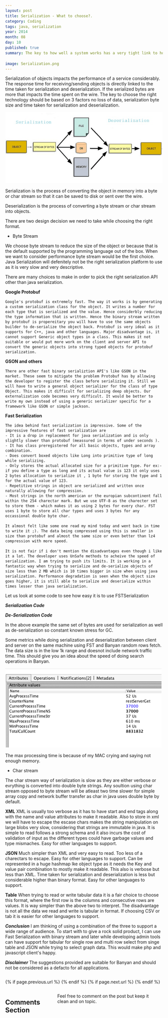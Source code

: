 ```yaml
---
layout: post
title: Serialization - What to choose?.
category: Coding
tags: java, serialization
year: 2014
month: 08
day: 10
published: true
summary: The key to how well a system works has a very tight link to how efficiently the objects in the system can be sent and received. What all design considerations can i do.

image: Serialization.png
---
```


Serialization of objects impacts the performance of a service considerably. The response time for receiving/sending objects is directly linked to the time taken for serialization and deserialization. If the serialized bytes are more that impacts the time spent on the wire. The key to choose the right technology should be based on 3 factors no loss of data, serialization byte size and time taken for serialization and deserialization.

![Java Serialization](/img/posts/Serialization.png)

Serialization is the process of converting the object in memory into a byte or char stream so that it can be saved to disk or sent over the wire.

Deserialization is the process of converting a byte stream or char stream into objects.

There are two design decision we need to take while choosing the right format.

* Byte Stream

We choose byte stream to reduce the size of the object or because that is the default supported by the programming language out of the box. When we want to consider performance byte stream would be the first choice. Java Serialization will defenitely not be the right serialization platform to use as it is very slow and very descriptive. 

There are many choices to make in order to pick the right serialization API
other than java serialization.

**Google Protobuf**

    Google's protobuf is extremely fast. The way it works is by generating a custom serialization class for the object. It writes a number for each type that is serialized and the value. Hence considerbly reducing the type information that is written. Hence the binary stream written by protobuf is propereitary you will have to use the same objects builder to de-serialize the object back. Protobuf is very ideal as it supports for C++, java and other languages. Major disadvantage is, it cannot support Generic object types in a class. This makes it not suitable or would put more work on the client and server API to convert the generic objects into strong typed objects for protobuf serialization. 

**GSON and others**
    
    There are other fast binary serializtion API's like GSON in the market. These seem to mitigate the problem Protobuf has by allowing the developer to register the class before serializing it. Still we will have to write a general object serializer for the class of type Object. This makes it difficult for serializing deep objects. Our externalization code becomes very difficult. It would be better to write my own instead of using a generic serializer specific for a framework like GSON or simple jackson.

**Fast Serialization**

    The idea behind fast serialization is impressive. Some of the impressive features of fast serialization are
    - It is a drop in replacement for java serialization and is only slightly slower than protobuf (meassured in terms of under seconds ). 
    - It has class preregistered for all basic objects, types and array combination. 
    - Does convert boxed objects like Long into primitive type of long while serializing. 
    - Only stores the actual allocated size for a primitive type. For ex:- if you define a type as long and its actual value is 123 it only uses 2 bytes allocation to serialize it , 1 byte for storing the type and 1 for the actual value of 123.
    - Repetitive strings in object are serialized and written once naturally allowing for compression.
    - Most strings in the north american or the europian subcontinent fall within the 254 charectar mark. But we use UTF-8 as the charecter set to store them - which makes it as using 2 bytes for every char. FST uses 1 byte to store all char types and uses 3 bytes for any occassional double byte char.
    
	It almost felt like some one read my mind today and went back in time to write it ;). The data being compressed using this is smaller in size than protobuf and almost the same size or even better than lz4 compression with more speed.
    
    It is not fair if i don't mention the disadvantages even though i like it a lot. The developer uses UnSafe methods to acheive the speed of serialization. I am trying to push its limits. It is working in a fantastic way when trying to serialize and de-serialize objects of size less than 2 MB which is 10 times bigger in size when using java serialization. Performance degradation is seen when the object size goes higher, it is still able to serialize and deserialize within times lesser than java serialization.

Let us look at some code to see how easy it is to use FSTSerialization

***Serialization Code***

<script src="https://gist.github.com/vallur/f0f67b213f9a56a715a3.js"></script>

***De-Serialization Code***    
<script src="https://gist.github.com/vallur/0a2f938593bf5fa56812.js"></script>

In the above example the same set of bytes are used for serialization as well as de-serialization so constant known stress for GC.

Some metrics while doing serialization and deserialization between client and server on the same machine using FST and Banyan random rows fetch. The data size is in the low 1k range and doesnot include network traffic time. This should give you an idea about the speed of doing search operations in Banyan.

![FSTSerialize](/img/posts/JMXSerialize.png)

The max processing time is because of my MAC crying and saying not enough memory.

* Char stream

The char stream way of serialization is slow as they are either verbose or evrything is converted into double byte strings. Any soultion using char stream opposed to byte stream will be atleast two time slower for simple array copy and network buffer transfer as char in java uses double byte by default.

**XML**
XML is usually too verbose as it has to have start and end tags along with the name and value attributes to make it readable. Also to store in xml we will have to escape the escase chars makes the string manipulation on large blobs very slow, considering that strings are immutable in java. It is simple to read follows a strong schema and it also incurs the cost of validation of input as the different types could have garbage values and type mismaches. Easy for other languages to support.

**JSON**
Much simpler than XML and very easy to read. Too less of a charectars to escape. Easy for other languages to support. Can be represented in a huge hashmap lke object type as it needs the Key and value pair combination to mostly make it readable. This also is verbose but less than XML. Time taken for serialization and deserialization is less but considerable higher than binary format. Easy for other languages to support.

**Table**
When trying to read or write tabular data it is a fair choice to choose this format, where the first row is the columns and consecutive rows are values. It is way simpler than the above two to interpret. The disadvantage is not all the data we read and write is tabular in format. If choosing CSV or tab it is easier for other languages to support. 

***Conclusion***
I am thinking of using a combination of the three to support a wide range of audience. To start with to give a rock solid product, I can use Fast Serialization with binary stream and later while developing admin tools can have support for tabular for single row and multi row select from singe table and JSON while trying to select graph data. This would make php and javascript client's happy.

***Disclaimer***
The suggestions provided are suitable for Banyan and should not be considered as a defacto for all applications.


<div class="row">	
	<div class="span9 column">
			<p class="pull-right">{% if page.previous.url %} <a href="{{page.previous.url}}" title="Previous Post: {{page.previous.title}}"><i class="icon-chevron-left"></i></a> 	{% endif %}   {% if page.next.url %} 	<a href="{{page.next.url}}" title="Next Post: {{page.next.title}}"><i class="icon-chevron-right"></i></a> 	{% endif %} </p>  
	</div>
</div>

<div class="row">	
    <div class="span9 columns">    
		<h2>Comments Section</h2>
	    <p>Feel free to comment on the post but keep it clean and on topic.</p>	
		<div id="disqus_thread"></div>
		<script type="text/javascript">
			/* * * CONFIGURATION VARIABLES: EDIT BEFORE PASTING INTO YOUR WEBPAGE * * */
			var disqus_shortname = 'vallur'; // required: replace example with your forum shortname
			var disqus_identifier = '{{ page.url }}';
			var disqus_url = 'http://vallur.github.io{{ page.url }}';
			
			/* * * DON'T EDIT BELOW THIS LINE * * */
			(function() {
				var dsq = document.createElement('script'); dsq.type = 'text/javascript'; dsq.async = true;
				dsq.src = 'http://' + disqus_shortname + '.disqus.com/embed.js';
				(document.getElementsByTagName('head')[0] || document.getElementsByTagName('body')[0]).appendChild(dsq);
			})();
		</script>
		<noscript>Please enable JavaScript to view the <a href="http://disqus.com/?ref_noscript">comments powered by Disqus.</a></noscript>
		<a href="http://disqus.com" class="dsq-brlink">blog comments powered by <span class="logo-disqus">Disqus</span></a>
	</div>
</div>

<!-- Twitter -->
<script>!function(d,s,id){var js,fjs=d.getElementsByTagName(s)[0];if(!d.getElementById(id)){js=d.createElement(s);js.id=id;js.src="//platform.twitter.com/widgets.js";fjs.parentNode.insertBefore(js,fjs);}}(document,"script","twitter-wjs");</script>

<!-- Google + -->
<script type="text/javascript">
  (function() {
    var po = document.createElement('script'); po.type = 'text/javascript'; po.async = true;
    po.src = 'https://apis.google.com/js/plusone.js';
    var s = document.getElementsByTagName('script')[0]; s.parentNode.insertBefore(po, s);
  })();
</script>
